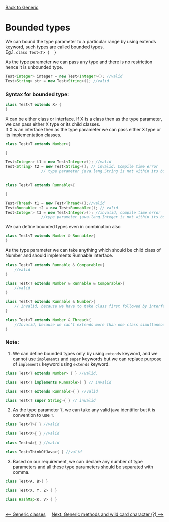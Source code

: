 [Back to Generic](../README.md)

# Bounded types

We can bound the type parameter to a particular range by using extends keyword, such types are called bounded types. <br>
Eg.1. `class Test<T> {  }`

As the type parameter we can pass any type and there is no restriction hence it is unbounded type.

```java
Test<Integer> integer = new Test<Integer>(); //valid
Test<String> str = new Test<String>(); //valid
```
### Syntax for bounded type:
```java
class Test<T extends X> {
}
```

X can be either class or interface. If X is a class then as the type parameter, we can pass either X type or its child classes.<br>
If X is an interface then as the type parameter we can pass either X type or its implementation classes.

```java
class Test<T extends Number>{

}

Test<Integer> t1 = new Test<Integer>(); //valid
Test<String> t2 = new Test<String>(); // invalid, Compile time error
                // type parameter java.lang.String is not within its bound


class Test<T extends Runnable>{

}

Test<Thread> t1 = new Test<Thread>();//valid
Test<Runnable> t2 = new Test<Runnable>(); // valid
Test<Integer> t3 = new Test<Integer>(); //invalid, compile time error
                //type parameter java.lang.Integer is not within its bound
```


We can define bounded types even in combination also <br>

```java
class Test<T extends Number & Runnable>{
}
```

As the type parameter we can take anything which should be child class of Number and should implements Runnable interface.

```java
class Test<T extends Runnable & Comparable>{ 
    //valid
}

class Test<T extends Number & Runnable & Comparable>{ 
    //valid
}

class Test<T extends Runnable & Number>{ 
    // Invalid, because we have to take class first followed by interface next
}

class Test<T extends Number & Thread>{ 
    //Invalid, because we can't extends more than one class simultaneously.
}
```

### Note:
1) We can define bounded types only by using `extends` keyword, and we cannot use `implements` and `super` keywords but we can replace purpose of `implements` keyword using `extends` keyword.

```java
class Test<T extends Number> { } //valid.

class Test<T implements Runnable>{ } // invalid

class Test<T extends Runnable>{ } //valid

class Test<T super String>{ } // invalid
```

2) As the type parameter `T`, we can take any valid java identifier but it is convention to use `T`.

```java
class Test<T>{ } //valid

class Test<X>{ } //valid

class Test<A>{ } //valid

class Test<ThinkOfJava>{ } //valid
```

3) Based on our requirement, we can declare any number of type parameters and all these type parameters should be separated with comma.

```java
class Test<A, B>{ }

class Test<X, Y, Z> { }

class HashMap<K, V> { }
```

<br>

<div style="float:left">
  <a href="../2_generic_classes/README.md" style=""><-- Generic classes</a>
</div>


<div style="float:right">
  <a href="../4_generic_and_wild_card/README.md" style="">Next: Generic methods and wild card character (?) --></a>
</div>

<br>